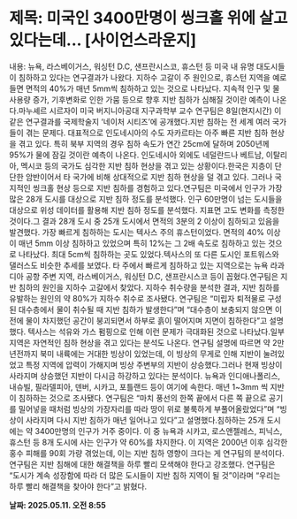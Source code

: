 # **제목: 미국인 3400만명이 씽크홀 위에 살고 있다는데... [사이언스라운지]**

  내용: 뉴욕, 라스베이거스, 워싱턴 D.C, 샌프란시스코, 휴스턴 등 미국 내 유명 대도시들이 침하하고 있다는 연구결과가 나왔다. 지하수 고갈이 주 원인으로, 휴스턴 지역을 예로 들면 면적의 40%가 매년 5mm씩 침하하고 있는 것으로 나타났다. 지속적 인구 및 물 사용량 증가, 기후변화로 인한 가뭄 등으로 향후 지반 침하가 심해질 것이란 예측이 나온다.마누셰르 시르자이 미국 버지니아공대 지구과학부 교수 연구팀은 8일(현지시간) 이같은 연구결과를 국제학술지 ‘네이처 시티즈’에 공개했다.지반 침하는 전 세계 여러 국가들이 겪는 문제다. 대표적으로 인도네시아의 수도 자카르타는 아주 빠른 지반 침하 현상을 겪고 있다. 특히 북부 지역의 경우 침하 속도가 연간 25cm에 달하며 2050년께 95%가 물에 잠길 것이란 예측이 나온다. 인도네시아 외에도 네덜란드나 베트남, 이탈리아, 멕시코 등의 국가도 심각한 지반 침하 현상을 겪고 있는 상황이다.한국은 지층이 단단한 암반이어서 타 국가에 비해 상대적으로 지반 침하 현상을 덜 겪고 있다. 그러나 국지적인 씽크홀 현상 등으로 지반 침하를 경험하고 있다.연구팀은 미국에서 인구가 가장 많은 28개 도시를 대상으로 지반 침하 정도를 분석했다. 인구 60만명이 넘는 도시들을 대상으로 위성 데이터를 활용해 지반 침하 정도를 분석했다. 지표면 고도 변화를 측정한 것이다.그 결과 28개 도시 중 25개 도시에서 면적의 3분의 2 이상이 침하되고 있음을 발견했다. 가장 빠르게 침하하는 도시는 텍사스 주의 휴스턴이었다. 면적의 40% 이상이 매년 5mm 이상 침하하고 있었으며 특히 12%는 그 2배 속도로 침하하고 있는 것으로 나타났다. 최대 5cm씩 침하하는 곳도 있었다.텍사스의 또 다른 도시인 포트워스와 댈러스도 비슷한 추세를 보였다. 타 주에서 빠르게 침하하고 있는 지역으로는 뉴욕 라과디아 공항 주변 지역, 라스베이거스, 워싱턴 D.C, 샌프란시스코 등이 꼽혔다.연구팀은 지반 침하의 원인을 지하수 고갈에서 찾았다. 지하수 취수량을 분석한 결과, 지반 침하를 유발하는 원인의 약 80%가 지하수 취수로 조사됐다. 연구팀은 “미립자 퇴적물로 구성된 대수층에서 물이 취수될 때 지반 침하가 발생한다”며 “대수층이 보충되지 않으면 이전에 물이 차지했던 공간이 붕괴되면서 하부로 흙이 떨어지며 지면이 침하한다”고 설명했다. 텍사스는 석유와 가스 펌핑으로 인해 이런 문제가 극대화된 것으로 나타났다.일부 지역은 자연적인 침하 현상을 겪고 있다는 분석도 나온다. 연구팀 설명에 따르면 약 2만 년전까지 북미 내륙에는 거대한 빙상이 있었는데, 이 빙상의 무게로 인해 지반이 눌려있었고 특정 지역에 압력이 가해지며 빙상 주변부의 지반이 상승했다.그러나 현재 빙상이 사라지며 상승했던 지반이 다시금 하강하고 있다는 분석이다. 뉴욕과 인디애나폴리스, 내슈빌, 필라델피아, 덴버, 시카고, 포틀랜드 등이 여기에 속한다. 매년 1~3mm 씩 지반이 침하하는 것으로 조사됐다. 연구팀은 “마치 풍선의 한쪽 끝에서 다른 쪽 끝으로 공기를 밀어넣을 때처럼 빙상의 가장자리를 따라 땅이 위로 불룩하게 부풀어올랐었다”며 “빙상이 사라지며 다시 지반 침하가 매년 일어나고 있다”고 설명했다.침하하는 25개 도시에는 약 3400만명의 인구가 거주 중이다. 이 중 뉴욕과 시카고, 로스앤젤레스, 피닉스, 휴스턴 등 8개 도시에 사는 인구가 약 60%를 차지한다. 이 지역은 2000년 이후 심각한 홍수 피해를 90회 가량 겪었는데, 이는 지반 침하 영향이 크다는 게 연구팀의 분석이다.연구팀은 지반 침해에 대한 해결책을 하루 빨리 모색해야 한다고 강조했다. 연구팀은 “도시가 계속 성장함에 따라 더 많은 도시들이 지반 침하 지역이 될 것”이라며 “우리는 하루 빨리 해결책을 찾아야 한다”고 밝혔다.

  **날짜: 2025.05.11. 오전 8:55**